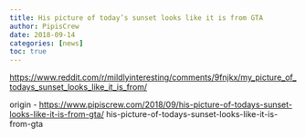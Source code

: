 ```yaml
---
title: His picture of today’s sunset looks like it is from GTA
author: PipisCrew
date: 2018-09-14
categories: [news]
toc: true
---
```


https://www.reddit.com/r/mildlyinteresting/comments/9fnjkx/my_picture_of_todays_sunset_looks_like_it_is_from/

origin - https://www.pipiscrew.com/2018/09/his-picture-of-todays-sunset-looks-like-it-is-from-gta/ his-picture-of-todays-sunset-looks-like-it-is-from-gta